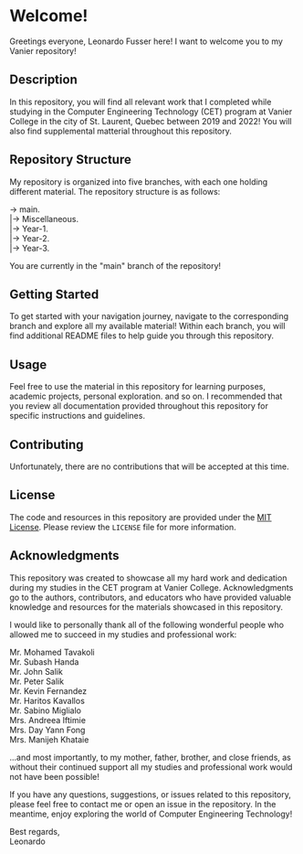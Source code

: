 # Welcome! 
Greetings everyone, Leonardo Fusser here! I want to welcome you to my Vanier repository!


## Description
In this repository, you will find all relevant work that I completed while studying in the Computer Engineering Technology (CET) program at Vanier College in the city of St. Laurent, Quebec between 2019 and 2022! You will also find supplemental matterial throughout this repository.


## Repository Structure
My repository is organized into five branches, with each one holding different material. The repository structure is as follows:

-> main.
<br>   |-> Miscellaneous.
<br>   |-> Year-1.
<br>   |-> Year-2.
<br>   |-> Year-3.

You are currently in the "main" branch of the repository!


## Getting Started
To get started with your navigation journey, navigate to the corresponding branch and explore all my available material! Within each branch, you will find additional README files to help guide you through this repository.


## Usage
Feel free to use the material in this repository for learning purposes, academic projects, personal exploration. and so on. I recommended that you review all documentation provided throughout this repository for specific instructions and guidelines.


## Contributing
Unfortunately, there are no contributions that will be accepted at this time.


## License
The code and resources in this repository are provided under the [MIT License](https://opensource.org/licenses/MIT). Please review the `LICENSE` file for more information.


## Acknowledgments
This repository was created to showcase all my hard work and dedication during my studies in the CET program at Vanier College. Acknowledgments go to the authors, contributors, and educators who have provided valuable knowledge and resources for the materials showcased in this repository.

I would like to personally thank all of the following wonderful people who allowed me to succeed in my studies and professional work:

Mr. Mohamed Tavakoli
<br>Mr. Subash Handa
<br>Mr. John Salik
<br>Mr. Peter Salik
<br>Mr. Kevin Fernandez
<br>Mr. Haritos Kavallos
<br>Mr. Sabino Miglialo
<br>Mrs. Andreea Iftimie
<br>Mrs. Day Yann Fong
<br>Mrs. Manijeh Khataie

...and most importantly, to my mother, father, brother, and close friends, as without their continued support all my studies and professional work would not have been possible!

If you have any questions, suggestions, or issues related to this repository, please feel free to contact me or open an issue in the repository. In the meantime, enjoy exploring the world of Computer Engineering Technology!

Best regards,<br>
Leonardo
